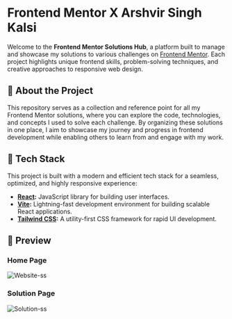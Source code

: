 # Frontend Mentor X Arshvir Singh Kalsi

Welcome to the **Frontend Mentor Solutions Hub**, a platform built to manage and showcase my solutions to various challenges on [Frontend Mentor](https://www.frontendmentor.io/home). Each project highlights unique frontend skills, problem-solving techniques, and creative approaches to responsive web design.

## 🌟 About the Project

This repository serves as a collection and reference point for all my Frontend Mentor solutions, where you can explore the code, technologies, and concepts I used to solve each challenge. By organizing these solutions in one place, I aim to showcase my journey and progress in frontend development while enabling others to learn from and engage with my work.

## 🚀 Tech Stack

This project is built with a modern and efficient tech stack for a seamless, optimized, and highly responsive experience:

- **[React](https://reactjs.org/):** JavaScript library for building user interfaces.
- **[Vite](https://vitejs.dev/):** Lightning-fast development environment for building scalable React applications.
- **[Tailwind CSS](https://tailwindcss.com/):** A utility-first CSS framework for rapid UI development.

## 📸 Preview

### Home Page

![Website-ss](https://github.com/user-attachments/assets/573d7cf8-b201-4c4b-818c-a16301eaef72)

### Solution Page

![Solution-ss](https://github.com/user-attachments/assets/38627d0c-f2e8-44c6-8aa3-5fbc834215e1)
